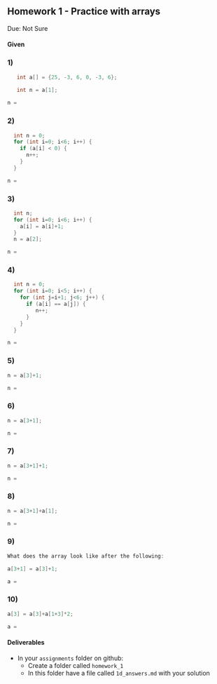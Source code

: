 ## Homework 1 - Practice with arrays
Due: Not Sure

#### Given

### 1)
```cpp
   int a[] = {25, -3, 6, 0, -3, 6};
   
   int n = a[1];
```

```cpp
n = 
```

### 2)
```cpp
  int n = 0;
  for (int i=0; i<6; i++) {
    if (a[i] < 0) {
      n++;
    }
  }
```

```cpp
n = 
```

### 3)
```cpp
  int n;
  for (int i=0; i<6; i++) {
    a[i] = a[i]+1;
  }
  n = a[2];
```

```cpp
n = 
```

### 4)
```cpp
  int n = 0;
  for (int i=0; i<5; i++) {
    for (int j=i+1; j<6; j++) {
      if (a[i] == a[j]) {
         n++;
      }
    }
  }
````

```cpp
n = 
```

### 5)
```cpp
n = a[3]+1;
```

```cpp
n = 
```

### 6)
```cpp
n = a[3+1];
```

```cpp
n = 
```

### 7)
```cpp
n = a[3+1]+1;
```

```cpp
n = 
```


### 8)
```cpp
n = a[3+1]+a[1];
```

```cpp
n = 
```

### 9)
```cpp
What does the array look like after the following:

a[3+1] = a[3]+1;
```

```cpp
a = 
```

### 10)
```cpp
a[3] = a[3]+a[1+3]*2;
```

```cpp
a = 
```


#### Deliverables

- In your `assignments` folder on github:
   - Create a folder called `homework_1`
   - In this folder have a file called `1d_answers.md` with your solution
   